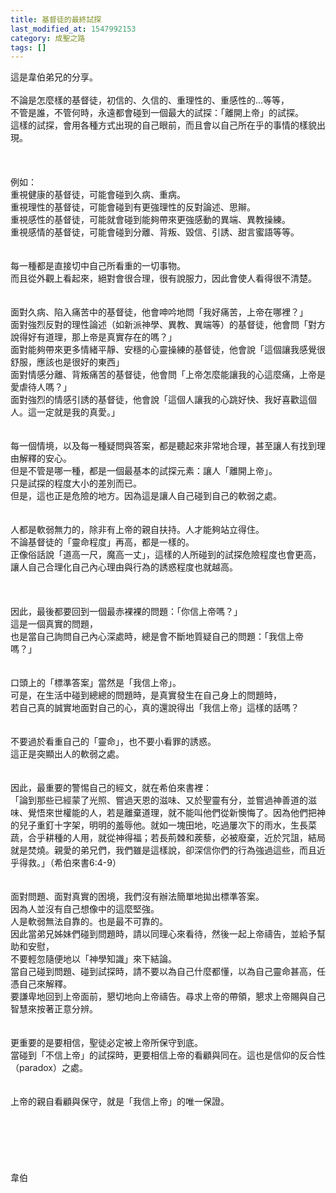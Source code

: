 ```yaml
---
title: 基督徒的最終試探
last_modified_at: 1547992153
category: 成聖之路
tags: []
---
```


<p>這是韋伯弟兄的分享。<!--more--><br/><br/>不論是怎麼樣的基督徒，初信的、久信的、重理性的、重感性的...等等，<br/> 不管是誰，不管何時，永遠都會碰到一個最大的試探：「離開上帝」的試探。<br/> 這樣的試探，會用各種方式出現的自己眼前，而且會以自己所在乎的事情的樣貌出現。<br/><br/> <br/><br/>例如：<br/>重視健康的基督徒，可能會碰到久病、重病。<br/>重視理性的基督徒，可能會碰到有更強理性的反對論述、思辮。<br/>重視感性的基督徒，可能就會碰到能夠帶來更強感動的異端、異教操練。<br/>重視感情的基督徒，可能會碰到分離、背叛、毀信、引誘、甜言蜜語等等。<br/><br/> <br/>每一種都是直接切中自己所看重的一切事物。<br/>而且從外觀上看起來，絕對會很合理，很有說服力，因此會使人看得很不清楚。<br/><br/> <br/>面對久病、陷入痛苦中的基督徒，他會呻吟地問「我好痛苦，上帝在哪裡？」<br/>面對強烈反對的理性論述（如新派神學、異教、異端等）的基督徒，他會問「對方說得好有道理，那上帝是真實存在的嗎？」<br/>面對能夠帶來更多情緒平靜、安穩的心靈操練的基督徒，他會說「這個讓我感覺很舒服，應該也是很好的東西」<br/>面對情感分離、背叛痛苦的基督徒，他會問「上帝怎麼能讓我的心這麼痛，上帝是愛虐待人嗎？」<br/>面對強烈的情感引誘的基督徒，他會說「這個人讓我的心跳好快、我好喜歡這個人。這一定就是我的真愛。」<br/><br/> <br/>每一個情境，以及每一種疑問與答案，都是聽起來非常地合理，甚至讓人有找到理由解釋的安心。<br/>但是不管是哪一種，都是一個最基本的試探元素：讓人「離開上帝」。<br/>只是試探的程度大小的差別而已。<br/>但是，這也正是危險的地方。因為這是讓人自己碰到自己的軟弱之處。<br/><br/><br/>人都是軟弱無力的，除非有上帝的親自扶持。人才能夠站立得住。<br/>不論基督徒的「靈命程度」再高，都是一樣的。<br/>正像俗話說「道高一尺，魔高一丈」，這樣的人所碰到的試探危險程度也會更高，<br/>讓人自己合理化自己內心理由與行為的誘惑程度也就越高。<br/><br/> <br/><br/>因此，最後都要回到一個最赤裸裸的問題：「你信上帝嗎？」<br/>這是一個真實的問題，<br/>也是當自己詢問自己內心深處時，總是會不斷地質疑自己的問題：「我信上帝嗎？」<br/><br/><br/>口頭上的「標準答案」當然是「我信上帝」。<br/>可是，在生活中碰到總總的問題時，是真實發生在自己身上的問題時，<br/>若自己真的誠實地面對自己的心，真的還說得出「我信上帝」這樣的話嗎？<br/><br/><br/>不要過於看重自己的「靈命」，也不要小看罪的誘惑。<br/>這正是突顯出人的軟弱之處。<br/><br/> <br/>因此，最重要的警惕自己的經文，就在希伯來書裡：<br/>「論到那些已經蒙了光照、嘗過天恩的滋味、又於聖靈有分，並嘗過神善道的滋味、覺悟來世權能的人，若是離棄道理，就不能叫他們從新懊悔了。因為他們把神的兒子重釘十字架，明明的羞辱他。就如一塊田地，吃過屢次下的雨水，生長菜蔬，合乎耕種的人用，就從神得福；若長荊棘和蒺藜，必被廢棄，近於咒詛，結局就是焚燒。親愛的弟兄們，我們雖是這樣說，卻深信你們的行為強過這些，而且近乎得救。」（希伯來書6:4-9）<br/><br/> <br/>面對問題、面對真實的困境，我們沒有辦法簡單地拋出標準答案。<br/>因為人並沒有自己想像中的這麼堅強。<br/>人是軟弱無法自靠的。也是最不可靠的。<br/>因此當弟兄姊妹們碰到問題時，請以同理心來看待，然後一起上帝禱告，並給予幫助和安慰，<br/>不要輕忽隨便地以「神學知識」來下結論。<br/>當自己碰到問題、碰到試探時，請不要以為自己什麼都懂，以為自己靈命甚高，任憑自己來解釋。<br/>要謙卑地回到上帝面前，懇切地向上帝禱告。尋求上帝的帶領，懇求上帝賜與自己智慧來按著正意分辨。<br/><br/><br/>更重要的是要相信，聖徒必定被上帝所保守到底。<br/>當碰到「不信上帝」的試探時，更要相信上帝的看顧與同在。這也是信仰的反合性（paradox）之處。<br/><br/><br/>上帝的親自看顧與保守，就是「我信上帝」的唯一保證。<br/><br/><br/><br/><br/><br/><br/>韋伯<br/><br/><br/><br/><br/><br/><br/><br/>
</p>